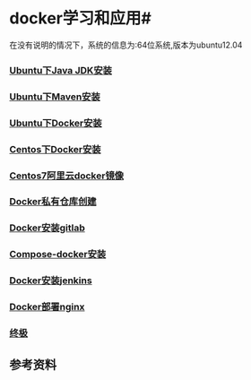 # docker学习和应用#
在没有说明的情况下，系统的信息为:64位系统,版本为ubuntu12.04

### [Ubuntu下Java JDK安装](ubuntu-java-jdk.md)
### [Ubuntu下Maven安装](ubuntu-maven.md)
### [Ubuntu下Docker安装](ubuntu-docker-install.md)
### [Centos下Docker安装](centos-docker-install.md)
### [Centos7阿里云docker镜像](centos-aliyun-docker-install.md)
### [Docker私有仓库创建](docker-registry.md)
### [Docker安装gitlab](docker-gitlab.md)
### [Compose-docker安装](compose-docker.md)
### [Docker安装jenkins](docker-jenkins.md)
### [Docker部署nginx](docker_nginx.md)

### [终极](all-compose.md)



## 参考资料

